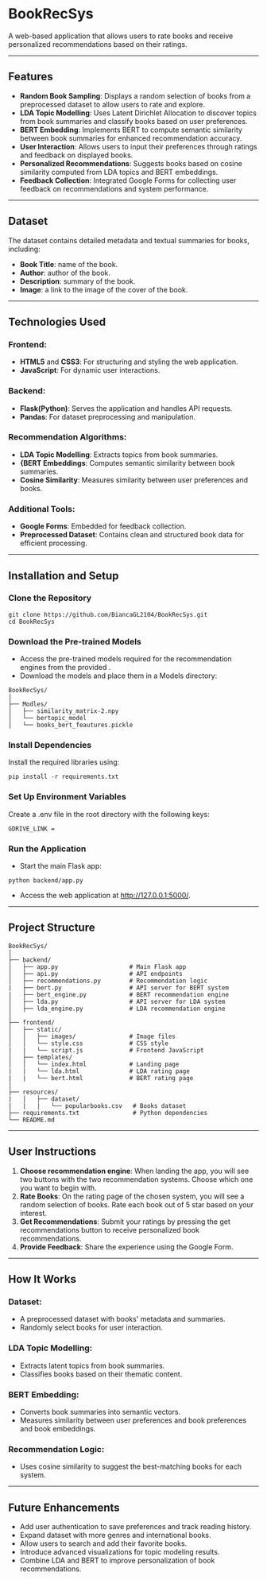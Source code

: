# BookRecSys
A web-based application that allows users to rate books and receive personalized recommendations based on their ratings.

---

## Features
* **Random Book Sampling**: Displays a random selection of books from a preprocessed dataset to allow users to rate and explore.
* **LDA Topic Modelling**: Uses Latent Dirichlet Allocation to discover topics from book summaries and classify books based on user preferences.
* **BERT Embedding**: Implements BERT to compute semantic similarity between book summaries for enhanced recommendation accuracy.
* **User Interaction**: Allows users to input their preferences through ratings and feedback on displayed books.
* **Personalized Recommendations**: Suggests books based on cosine similarity computed from LDA topics and BERT embeddings.
* **Feedback Collection**: Integrated Google Forms for collecting user feedback on recommendations and system performance.

---

## Dataset
The dataset contains detailed metadata and textual summaries for books, including:
* **Book Title**: name of the book.
* **Author**: author of the book.
* **Description**: summary of the book.
* **Image**: a link to the image of the cover of the book.

---

## Technologies Used
### Frontend:
* **HTML5** and **CSS3**: For structuring and styling the web application.
* **JavaScript**: For dynamic user interactions.
### Backend:
* **Flask(Python)**: Serves the application and handles API requests.
* **Pandas**: For dataset preprocessing and manipulation.

### Recommendation Algorithms:
* **LDA Topic Modelling**: Extracts topics from book summaries.
* **{BERT Embeddings**: Computes semantic similarity between book summaries.
* **Cosine Similarity**: Measures similarity between user preferences and books.

### Additional Tools:
* **Google Forms**: Embedded for feedback collection.
* **Preprocessed Dataset**: Contains clean and structured book data for efficient processing.

---

## Installation and Setup
### Clone the Repository
```
git clone https://github.com/BiancaGL2104/BookRecSys.git
cd BookRecSys
```

### Download the Pre-trained Models 
* Access the pre-trained models required for the recommendation engines from the provided .
* Download the models and place them in a Models directory:
```
BookRecSys/
│
├── Modles/
│   ├── similarity_matrix-2.npy
│   └── bertopic_model
│   └── books_bert_feautures.pickle
```
### Install Dependencies
Install the required libraries using:
```
pip install -r requirements.txt
```
### Set Up Environment Variables
Create a .env file in the root directory with the following keys:
```
GDRIVE_LINK =
```
### Run the Application 
* Start the main Flask app:
```
python backend/app.py
```
* Access the web application at http://127.0.0.1:5000/.
---

## Project Structure
```
BookRecSys/
│
├── backend/
│   ├── app.py                    # Main Flask app
│   ├── api.py                    # API endpoints
│   ├── recommendations.py        # Recommendation logic
|   ├── bert.py                   # API server for BERT system
|   ├── bert_engine.py            # BERT recommendation engine
│   ├── lda.py                    # API server for LDA system
│   ├── lda_engine.py             # LDA recommendation engine
│
├── frontend/
│   ├── static/
│   │   ├── images/               # Image files
│   │   └── style.css             # CSS style
|   |   └── script.js             # Frontend JavaScript
│   ├── templates/
│   │   └── index.html            # Landing page
|   |   └── lda.html              # LDA rating page
|   |   └── bert.html             # BERT rating page 
│
├── resources/
|   │   ├── dataset/
|   |   |   └── popularbooks.csv   # Books dataset
├── requirements.txt               # Python dependencies
└── README.md         
```

---

## User Instructions
1. **Choose recommendation engine**: When landing the app, you will see two buttons with the two recommendation systems. Choose which one you want to begin with.
2. **Rate Books**: On the rating page of the chosen system, you will see a random selection of books. Rate each book out of 5 star based on your interest.
3. **Get Recommendations**: Submit your ratings by pressing the get recommendations button to receive personalized book recommendations.
4. **Provide Feedback**: Share the experience using the Google Form.

---

## How It Works
### Dataset:
* A preprocessed dataset with books' metadata and summaries.
* Randomly select books for user interaction.

### LDA Topic Modelling:
* Extracts latent topics from book summaries.
* Classifies books based on their thematic content.

### BERT Embedding:
* Converts book summaries into semantic vectors.
* Measures similarity between user preferences and book preferences and book embeddings.

### Recommendation Logic:
* Uses cosine similarity to suggest the best-matching books for each system.

---

## Future Enhancements
* Add user authentication to save preferences and track reading history.
* Expand dataset with more genres and international books.
* Allow users to search and add their favorite books.
* Introduce advanced visualizations for topic modeling results.
* Combine LDA and BERT to improve personalization of book recommendations.
